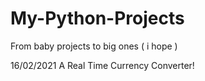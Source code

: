 # My-Python-Projects
From baby projects to big ones ( i hope )

16/02/2021 A Real Time Currency Converter!

